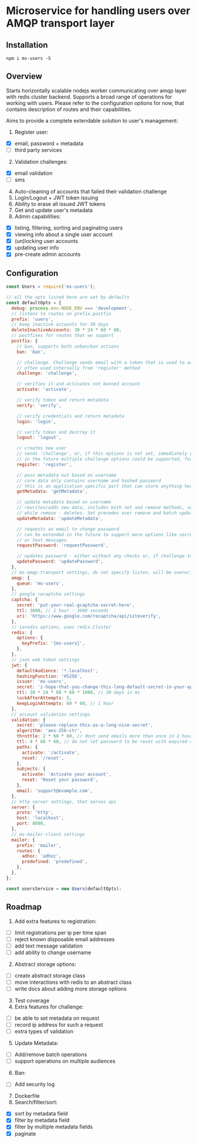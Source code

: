# Microservice for handling users over AMQP transport layer

## Installation

`npm i ms-users -S`

## Overview

Starts horizontally scalable nodejs worker communicating over amqp layer with redis cluster backend.
Supports a broad range of operations for working with users. Please refer to the configuration options for now,
that contains description of routes and their capabilities.

Aims to provide a complete extendable solution to user's management:

1. Register user:
  - [x] email, password + metadata
  - [ ] third party services
2. Validation challenges:
  - [x] email validation
  - [ ] sms
4. Auto-cleaning of accounts that failed their validation challenge
5. Login/Logout + JWT token issuing
6. Ability to erase all issued JWT tokens
7. Get and update user's metadata
8. Admin capabilities:
  - [x] listing, filtering, sorting and paginating users
  - [x] viewing info about a single user account
  - [x] (un)locking user accounts
  - [x] updating user info
  - [x] pre-create admin accounts

## Configuration

```js
const Users = require('ms-users');

// all the opts listed here are set by defaults
const defaultOpts = {
  debug: process.env.NODE_ENV === 'development',
  // listens to routes on prefix.postfix
  prefix: 'users',
  // keep inactive accounts for 30 days
  deleteInactiveAccounts: 30 * 24 * 60 * 60,
  // postfixes for routes that we support
  postfix: {
    // ban, supports both unban/ban actions
    ban: 'ban',

    // challenge. Challenge sends email with a token that is used to activate account
    // often used internally from 'register' method
    challenge: 'challenge',

    // verifies it and activates not banned account
    activate: 'activate',

    // verify token and return metadata
    verify: 'verify',

    // verify credentials and return metadata
    login: 'login',

    // verify token and destroy it
    logout: 'logout',

    // creates new user
    // sends 'challenge', or, if this options is not set, immediately registers user
    // in the future multiple challenge options could be supported, for now it's just an email
    register: 'register',

    // pass metadata out based on username
    // core data only contains username and hashed password
    // this is an application specific part that can store anything here
    getMetadata: 'getMetadata',

    // update metadata based on username
    // rewrites/adds new data, includes both set and remove methods, set overwrites,
    // while remove - deletes. Set precedes over remove and batch updates are supported
    updateMetadata: 'updateMetadata',

    // requests an email to change password
    // can be extended in the future to support more options like secret questions
    // or text messages
    requestPassword: 'requestPassword',

    // updates password - either without any checks or, if challenge token is passed, makes sure it's correct
    updatePassword: 'updatePassword',
  },
  // ms-amqp-transport settings, do not specify listen, will be overwritten
  amqp: {
    queue: 'ms-users',
  },
  // google recaptcha settings
  captcha: {
    secret: 'put-your-real-gcaptcha-secret-here',
    ttl: 3600, // 1 hour - 3600 seconds
    uri: 'https://www.google.com/recaptcha/api/siteverify',
  },
  // ioredis options, uses redis.Cluster
  redis: {
    options: {
      keyPrefix: '{ms-users}',
    },
  },
  // json web token settings
  jwt: {
    defaultAudience: '*.localhost',
    hashingFunction: 'HS256',
    issuer: 'ms-users',
    secret: 'i-hope-that-you-change-this-long-default-secret-in-your-app',
    ttl: 30 * 24 * 60 * 60 * 1000, // 30 days in ms
    lockAfterAttempts: 5,
    keepLoginAttempts: 60 * 60, // 1 hour
  },
  // account validation settings
  validation: {
    secret: 'please-replace-this-as-a-long-nice-secret',
    algorithm: 'aes-256-ctr',
    throttle: 2 * 60 * 60, // dont send emails more than once in 2 hours
    ttl: 4 * 60 * 60, // do not let password to be reset with expired codes
    paths: {
      activate: '/activate',
      reset: '/reset',
    },
    subjects: {
      activate: 'Activate your account',
      reset: 'Reset your password',
    },
    email: 'support@example.com',
  },
  // http server settings, that serves api
  server: {
    proto: 'http',
    host: 'localhost',
    port: 8080,
  },
  // ms-mailer-client settings
  mailer: {
    prefix: 'mailer',
    routes: {
      adhoc: 'adhoc',
      predefined: 'predefined',
    },
  },
};

const usersService = new Users(defaultOpts);
```

## Roadmap

1. Add extra features to registration:
 - [ ] limit registrations per ip per time span
 - [ ] reject known disposable email addresses
 - [ ] add text message validation
 - [ ] add ability to change username
2. Abstract storage options:
 - [ ] create abstract storage class
 - [ ] move interactions with redis to an abstract class
 - [ ] write docs about adding more storage options
3. Test coverage
4. Extra features for challenge:
 - [ ] be able to set metadata on request
 - [ ] record ip address for such a request
 - [ ] extra types of validation
5. Update Metadata:
 - [ ] Add/remove batch operations
 - [ ] support operations on multiple audiences
6. Ban:
 - [ ] Add security log
7. Dockerfile
8. Search/filter/sort:
 - [x] sort by metadata field
 - [x] filter by metadata field
 - [x] filter by multiple metadata fields
 - [x] paginate
